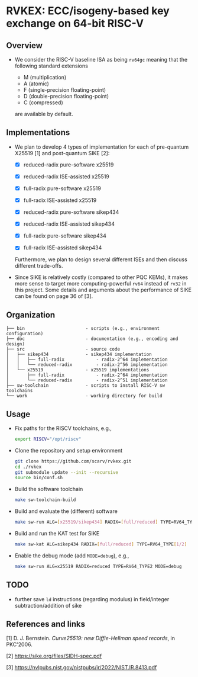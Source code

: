 # RVKEX: ECC/isogeny-based key exchange on 64-bit RISC-V 

## Overview

- We consider the RISC-V baseline ISA as being `rv64gc` meaning that the following standard extensions
  - M      (multiplication)
  - A      (atomic)
  - F      (single-precision floating-point)
  - D      (double-precision floating-point)
  - C      (compressed)

  are available by default.

## Implementations 

- We plan to develop 4 types of implementation for each of pre-quantum X25519 [1] and post-quantum SIKE [2]:
  - [x] reduced-radix pure-software  x25519
  - [x] reduced-radix ISE-assisted   x25519
  - [x] full-radix    pure-software  x25519
  - [x] full-radix    ISE-assisted   x25519
  - [x] reduced-radix pure-software  sikep434
  - [x] reduced-radix ISE-assisted   sikep434
  - [x] full-radix    pure-software  sikep434
  - [x] full-radix    ISE-assisted   sikep434


  Furthermore, we plan to design several different ISEs and then discuss different trade-offs. 

- Since SIKE is relatively costly (compared to other PQC KEMs), it makes more sense to target more computing-powerful `rv64` instead of `rv32` in this project. Some details and arguments about the performance of SIKE can be found on page 36 of [3]. 

## Organization 

```
├── bin                       - scripts (e.g., environment configuration)
├── doc                       - documentation (e.g., encoding and design)
├── src                       - source code
│   ├── sikep434              - sikep434 implementation
│   │   ├── full-radix            - radix-2^64 implementation
│   │   └── reduced-radix         - radix-2^56 implementation
│   └── x25519                - x25519 implementations
│       ├── full-radix            - radix-2^64 implementation
│       └── reduced-radix         - radix-2^51 implementation
├── sw-toolchain              - scripts to install RISC-V sw toolchains 
└── work                      - working directory for build
```

## Usage 

- Fix paths for the RISCV toolchains, e.g., 

  ```sh
  export RISCV="/opt/riscv"
  ```
- Clone the repository and setup environment

  ```sh
  git clone https://github.com/scarv/rvkex.git
  cd ./rvkex
  git submodule update --init --recursive
  source bin/conf.sh
  ```

- Build the software toolchain
  ```sh
  make sw-toolchain-build  
  ```

- Build and evaluate the (different) software 

  ```sh
  make sw-run ALG=[x25519/sikep434] RADIX=[full/reduced] TYPE=RV64_TYPE[1/2]
  ```

- Build and run the KAT test for SIKE 
  ```sh 
  make sw-kat ALG=sikep434 RADIX=[full/reduced] TYPE=RV64_TYPE[1/2]
  ```

- Enable the debug mode (add `MODE=debug`), e.g.,
  ```sh
  make sw-run ALG=x25519 RADIX=reduced TYPE=RV64_TYPE2 MODE=debug 
  ```

## TODO 

- further save `ld` instructions (regarding modulus) in field/integer subtraction/addition of sike

## References and links

[1] D. J. Bernstein. *Curve25519: new Diffie-Hellman speed records*, in PKC'2006.

[2] https://sike.org/files/SIDH-spec.pdf

[3] https://nvlpubs.nist.gov/nistpubs/ir/2022/NIST.IR.8413.pdf
